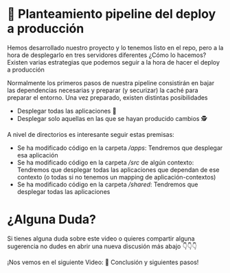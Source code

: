 🚀 Planteamiento pipeline del deploy a producción
==================================================

Hemos desarrollado nuestro proyecto y lo tenemos listo en el repo, pero a la hora de desplegarlo en tres servidores diferentes ¿Cómo lo hacemos? Existen varias estrategias que podemos seguir a la hora de hacer el deploy a producción

Normalmente los primeros pasos de nuestra pipeline consistirán en bajar las dependencias necesarias y preparar (y securizar) la caché para preparar el entorno. Una vez preparado, existen distintas posibilidades

*   Desplegar todas las aplicaciones 🚚
*   Desplegar solo aquellas en las que se hayan producido cambios 🕵

A nivel de directorios es interesante seguir estas premisas:

*   Se ha modificado código en la carpeta _/apps_: Tendremos que desplegar esa aplicación
*   Se ha modificado código en la carpeta _/src_ de algún contexto: Tendremos que desplegar todas las aplicaciones que dependan de ese contexto (o todas si no tenemos un mapping de aplicación-contextos)
*   Se ha modificado código en la carpeta _/shared_: Tendremos que desplegar todas las aplicaciones

¿Alguna Duda?
=============

Si tienes alguna duda sobre este video o quieres compartir alguna sugerencia no dudes en abrir una nueva discusión más abajo 👇👇👇

¡Nos vemos en el siguiente Video: 🚶 Conclusión y siguientes pasos!